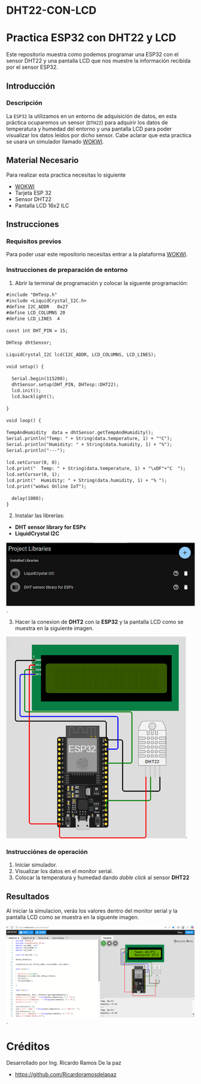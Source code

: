 # DHT22-CON-LCD

# Practica ESP32 con DHT22 y LCD
Este repositorio muestra como podemos programar una ESP32 con el sensor DHT22 y una pantalla LCD que nos muestre la información recibida por el sensor ESP32.

## Introducción

### Descripción

La ```ESP32``` la utilizamos en un entorno de adquisición de datos, en esta práctica ocuparemos un sensor (```DTH22```) para adquirir los datos de temperatura y humedad del entorno y una pantalla LCD para poder visualizar los datos leídos por dicho sensor.  Cabe aclarar que esta practica se usara un simulador llamado [WOKWI](https://https://wokwi.com/).


## Material Necesario

Para realizar esta practica necesitas lo siguiente

- [WOKWI](https://https://wokwi.com/)
- Tarjeta ESP 32
- Sensor DHT22
- Pantalla LCD 16x2 ILC



## Instrucciones

### Requisitos previos

Para poder usar este repositorio necesitas entrar a la plataforma [WOKWI](https://https://wokwi.com/).


### Instrucciones de preparación de entorno 

1. Abrir la terminal de programación y colocar la siguente programación:

```
#include "DHTesp.h"
#include <LiquidCrystal_I2C.h>
#define I2C_ADDR   0x27
#define LCD_COLUMNS 20
#define LCD_LINES  4

const int DHT_PIN = 15;

DHTesp dhtSensor;

LiquidCrystal_I2C lcd(I2C_ADDR, LCD_COLUMNS, LCD_LINES);

void setup() {

  Serial.begin(115200);
  dhtSensor.setup(DHT_PIN, DHTesp::DHT22);
  lcd.init();
  lcd.backlight();

}

void loop() {

TempAndHumidity  data = dhtSensor.getTempAndHumidity();
Serial.println("Temp: " + String(data.temperature, 1) + "°C");
Serial.println("Humidity: " + String(data.humidity, 1) + "%");
Serial.println("---");

lcd.setCursor(0, 0);
lcd.print("  Temp: " + String(data.temperature, 1) + "\xDF"+"C  ");
lcd.setCursor(0, 1);
lcd.print("  Humidity: " + String(data.humidity, 1) + "% ");
lcd.print("wokwi Online IoT");

  delay(1000);
}

```
2. Instalar las librerías:
-  **DHT sensor library for ESPx**
- **LiquidCrystal I2C**

![](https://github.com/Ricardoramosdelapaz/DHT22-CON-LCD/blob/main/Captura%20lib.PNG?raw=true).

3. Hacer la conexion de **DHT2** con la **ESP32** y la pantalla LCD como se muestra en la siguiente imagen.

![](https://github.com/Ricardoramosdelapaz/DHT22-CON-LCD/blob/main/Captura%20con.PNG?raw=true).

### Instrucciónes de operación

1. Iniciar simulador.
2. Visualizar los datos en el monitor serial.
3. Colocar la temperatura y humedad dando *doble click* al sensor **DHT22** 

## Resultados

Al iniciar la simulacion, verás los valores dentro del monitor serial y la pantalla LCD como se muestra en la siguente imagen.

![](https://github.com/Ricardoramosdelapaz/DHT22-CON-LCD/blob/main/res.PNG?raw=true).



# Créditos

Desarrollado por Ing. Ricardo Ramos De la paz

- https://github.com/Ricardoramosdelapaz
